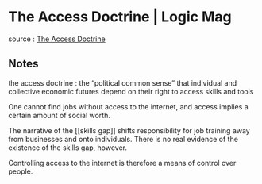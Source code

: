 # The Access Doctrine | Logic Mag

source
: [The Access Doctrine](https://logicmag.io/distribution/the-access-doctrine/)


<a id="orgce12019"></a>

## Notes

the access doctrine
: the &ldquo;political common sense&rdquo; that individual and collective economic futures depend on their right to access skills and tools

One cannot find jobs without access to the internet, and access implies a certain amount of social worth.

The narrative of the [[skills gap]] shifts responsibility for job training away from businesses and onto individuals. There is no real evidence of the existence of the skills gap, however.

Controlling access to the internet is therefore a means of control over people.
